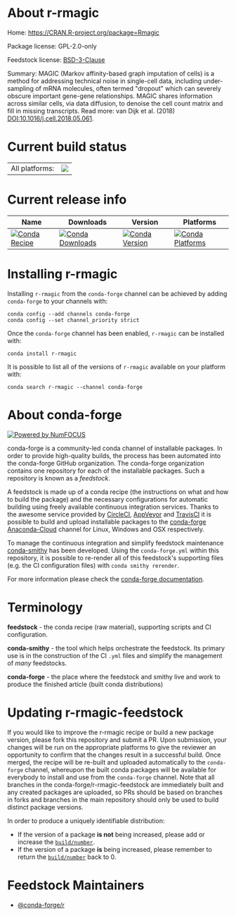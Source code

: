 About r-rmagic
==============

Home: https://CRAN.R-project.org/package=Rmagic

Package license: GPL-2.0-only

Feedstock license: [BSD-3-Clause](https://github.com/conda-forge/r-rmagic-feedstock/blob/master/LICENSE.txt)

Summary: MAGIC (Markov affinity-based graph imputation of cells) is a method for addressing technical noise in single-cell data, including under-sampling of mRNA molecules, often termed "dropout" which can severely obscure important gene-gene relationships. MAGIC shares information across similar cells, via data diffusion, to denoise the cell count matrix and fill in missing transcripts. Read more: van Dijk et al. (2018) <DOI:10.1016/j.cell.2018.05.061>.

Current build status
====================


<table><tr><td>All platforms:</td>
    <td>
      <a href="https://dev.azure.com/conda-forge/feedstock-builds/_build/latest?definitionId=6758&branchName=master">
        <img src="https://dev.azure.com/conda-forge/feedstock-builds/_apis/build/status/r-rmagic-feedstock?branchName=master">
      </a>
    </td>
  </tr>
</table>

Current release info
====================

| Name | Downloads | Version | Platforms |
| --- | --- | --- | --- |
| [![Conda Recipe](https://img.shields.io/badge/recipe-r--rmagic-green.svg)](https://anaconda.org/conda-forge/r-rmagic) | [![Conda Downloads](https://img.shields.io/conda/dn/conda-forge/r-rmagic.svg)](https://anaconda.org/conda-forge/r-rmagic) | [![Conda Version](https://img.shields.io/conda/vn/conda-forge/r-rmagic.svg)](https://anaconda.org/conda-forge/r-rmagic) | [![Conda Platforms](https://img.shields.io/conda/pn/conda-forge/r-rmagic.svg)](https://anaconda.org/conda-forge/r-rmagic) |

Installing r-rmagic
===================

Installing `r-rmagic` from the `conda-forge` channel can be achieved by adding `conda-forge` to your channels with:

```
conda config --add channels conda-forge
conda config --set channel_priority strict
```

Once the `conda-forge` channel has been enabled, `r-rmagic` can be installed with:

```
conda install r-rmagic
```

It is possible to list all of the versions of `r-rmagic` available on your platform with:

```
conda search r-rmagic --channel conda-forge
```


About conda-forge
=================

[![Powered by NumFOCUS](https://img.shields.io/badge/powered%20by-NumFOCUS-orange.svg?style=flat&colorA=E1523D&colorB=007D8A)](http://numfocus.org)

conda-forge is a community-led conda channel of installable packages.
In order to provide high-quality builds, the process has been automated into the
conda-forge GitHub organization. The conda-forge organization contains one repository
for each of the installable packages. Such a repository is known as a *feedstock*.

A feedstock is made up of a conda recipe (the instructions on what and how to build
the package) and the necessary configurations for automatic building using freely
available continuous integration services. Thanks to the awesome service provided by
[CircleCI](https://circleci.com/), [AppVeyor](https://www.appveyor.com/)
and [TravisCI](https://travis-ci.com/) it is possible to build and upload installable
packages to the [conda-forge](https://anaconda.org/conda-forge)
[Anaconda-Cloud](https://anaconda.org/) channel for Linux, Windows and OSX respectively.

To manage the continuous integration and simplify feedstock maintenance
[conda-smithy](https://github.com/conda-forge/conda-smithy) has been developed.
Using the ``conda-forge.yml`` within this repository, it is possible to re-render all of
this feedstock's supporting files (e.g. the CI configuration files) with ``conda smithy rerender``.

For more information please check the [conda-forge documentation](https://conda-forge.org/docs/).

Terminology
===========

**feedstock** - the conda recipe (raw material), supporting scripts and CI configuration.

**conda-smithy** - the tool which helps orchestrate the feedstock.
                   Its primary use is in the construction of the CI ``.yml`` files
                   and simplify the management of *many* feedstocks.

**conda-forge** - the place where the feedstock and smithy live and work to
                  produce the finished article (built conda distributions)


Updating r-rmagic-feedstock
===========================

If you would like to improve the r-rmagic recipe or build a new
package version, please fork this repository and submit a PR. Upon submission,
your changes will be run on the appropriate platforms to give the reviewer an
opportunity to confirm that the changes result in a successful build. Once
merged, the recipe will be re-built and uploaded automatically to the
`conda-forge` channel, whereupon the built conda packages will be available for
everybody to install and use from the `conda-forge` channel.
Note that all branches in the conda-forge/r-rmagic-feedstock are
immediately built and any created packages are uploaded, so PRs should be based
on branches in forks and branches in the main repository should only be used to
build distinct package versions.

In order to produce a uniquely identifiable distribution:
 * If the version of a package **is not** being increased, please add or increase
   the [``build/number``](https://docs.conda.io/projects/conda-build/en/latest/resources/define-metadata.html#build-number-and-string).
 * If the version of a package **is** being increased, please remember to return
   the [``build/number``](https://docs.conda.io/projects/conda-build/en/latest/resources/define-metadata.html#build-number-and-string)
   back to 0.

Feedstock Maintainers
=====================

* [@conda-forge/r](https://github.com/conda-forge/r/)

